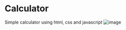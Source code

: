 # Calculator
Simple calculator using html, css and javascript
![image](https://user-images.githubusercontent.com/101591807/219969940-ec421990-1ec7-4625-8b31-ec62bb9c142d.png)
